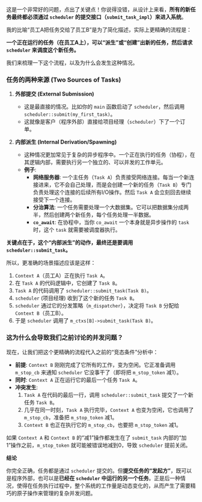 这是一个非常好的问题，点出了关键点！你说得没错，从设计上来看，**所有的新任务最终都必须通过 `scheduler` 的提交接口（`submit_task_impl`）来进入系统**。

我的比喻“员工A把任务交给了员工B”是为了简化描述，实际上更精确的流程是：

**一个正在运行的任务（在员工A上），可以“派生”或“创建”出新的任务，然后请求 `scheduler` 来调度这个新任务。**

我们来梳理一下这个流程，以及为什么会发生这种情况。

### 任务的两种来源 (Two Sources of Tasks)

1.  **外部提交 (External Submission)**
    * 这是最直接的情况。比如你的 `main` 函数启动了 `scheduler`，然后调用 `scheduler::submit(my_first_task)`。
    * 这就像是客户（程序外部）直接给项目经理（`scheduler`）下了一个订单。

2.  **内部派生 (Internal Derivation/Spawning)**
    * 这种情况更加常见于复杂的异步程序中。一个正在执行的任务（协程），在其逻辑内部，需要执行另一个独立的、可以并发的工作单元。
    * **例子**:
        * **网络服务器**: 一个主任务（`Task A`）负责接受网络连接。每当一个新连接进来，它不会自己处理，而是会创建一个新的任务（`Task B`）专门负责处理这个连接的后续所有I/O操作。然后 `Task A` 会立刻回去继续接受下一个连接。
        * **分治算法**: 一个任务需要处理一个大数据集。它可以把数据集分成两半，然后创建两个新任务，每个任务处理一半数据。
        * **`co_await`**: 在协程中，当你 `co_await` 一个本身就是异步操作的 `task` 时，这个 `task` 就需要被调度器执行。

**关键点在于，这个“内部派生”的动作，最终还是要调用 `scheduler::submit_task`。**

所以，更准确的场景描述应该是这样：

1.  `Context A`（员工A）正在执行 `Task A`。
2.  在 `Task A` 的代码逻辑中，它创建了 `Task B`。
3.  `Task A` 的代码调用了 `scheduler::submit_task(Task B)`。
4.  `scheduler` (项目经理) 收到了这个新的任务 `Task B`。
5.  `scheduler` 通过它的分发策略（`m_dispatcher`），决定将 `Task B` 分配给 `Context B`（员工B）。
6.  于是 `scheduler` 调用了 `m_ctxs[B]->submit_task(Task B)`。

### 这为什么会导致我们之前讨论的并发问题？

现在，让我们把这个更精确的流程代入之前的“竞态条件”分析中：

* **前提**: `Context B` 刚刚完成了它所有的工作，变为空闲。它正准备调用 `m_stop_cb` 来通知 `scheduler` 它没事干了（即将把 `m_stop_token` 减1）。
* **同时**: `Context A` 正在运行它的最后一个任务 `Task A`。
* **冲突发生**:
    1.  `Task A` 在代码的最后一行，调用 `scheduler::submit_task` 提交了一个新任务 `Task B`。
    2.  几乎在同一时刻，`Task A` 执行完毕，`Context A` 也变为空闲，它也调用了 `m_stop_cb`，准备把 `m_stop_token` 减1。
    3.  `Context B` 也正在执行它的 `m_stop_cb`，也要把 `m_stop_token` 减1。

如果 `Context A` 和 `Context B` 的“减1”操作都发生在了 `submit_task` 内部的“加1”操作之前，`m_stop_token` 就可能被错误地减到0，导致 `scheduler` 提前关闭。

**结论**

你完全正确，任务都是通过 `scheduler` 提交的。但**提交任务的“发起方”**，既可以是程序外部，也可以是**已经在 `scheduler` 中运行的另一个任务**。正是后一种情况，使得在任务执行过程中，整个系统的工作量是动态变化的，从而产生了需要精巧的原子操作来管理的复杂并发问题。